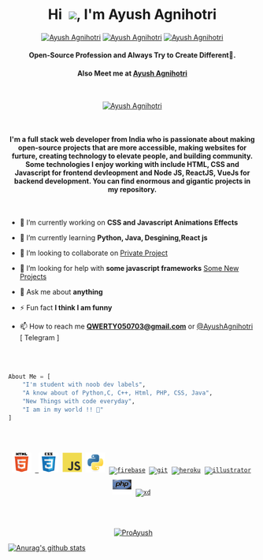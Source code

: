 <h1 align="center">Hi  &nbsp;<a href=""><img src="https://raw.githubusercontent.com/QWERTY050703/QWERTY050703/master/Hi.gif" width="48px"></a>, I'm Ayush Agnihotri</h1>

<p align="center">
<a href="" target="blank"><img align="center" src="https://cdn.jsdelivr.net/npm/simple-icons@3.0.1/icons/codepen.svg" alt="Ayush Agnihotri" height="30" width="30" /></a>
<a href="" target="blank"><img align="center" src="https://cdn.jsdelivr.net/npm/simple-icons@3.0.1/icons/dev-dot-to.svg" alt="Ayush Agnihotri" height="30" width="30" /></a>
<a href="" target="blank"><img align="center" src="https://cdn.jsdelivr.net/npm/simple-icons@3.0.1/icons/hackerrank.svg" alt="Ayush Agnihotri" height="30" width="40" /></a>        
</p>


<h4 align="center" >Open-Source Profession and Always Try to Create Different🐍.</h4>
           
<h4 align="center">Also Meet me at <a href="https://github.com/QWERTY050703"><b>Ayush Agnihotri</b></a></h4> <br>

<p align="center"> <a href="https://github.com/QWERTY050703/"><img width="150px" height="24" src="https://komarev.com/ghpvc/?username=QWERTY050703&label=PROFILE%20VISITORS&color=blueviolet&style=flat-square" alt="Ayush Agnihotri" />
</a> </p><br>


<h4 align="center">I'm a full stack web developer from India who is passionate about making open-source projects that are more accessible, making websites for furture, creating technology to elevate people, and building community. Some technologies I enjoy working with include HTML, CSS and Javascript for frontend devleopment and Node JS, ReactJS, VueJs for backend development. You can find enormous and gigantic projects in my repository.</h4> <br> 

- 🔭 I’m currently working on **CSS and Javascript Animations Effects**
- 🌱 I’m currently learning **Python, Java, Desgining,React js**
- 👯 I’m looking to collaborate on [Private Project](#)
- 🤝 I’m looking for help with **some javascript frameworks** [Some New Projects](#)
- 💬 Ask me about **anything**
- ⚡ Fun fact **I think I am funny**

- 📫 How to reach me **QWERTY050703@gmail.com** or [@AyushAgnihotri](https://Telegram.me/AyushAgnihotri) [ Telegram ]

<br><br>

```py
About Me = [
    "I'm student with noob dev labels",
    "A know about of Python,C, C++, Html, PHP, CSS, Java",
    "New Things with code everyday",
    "I am in my world !! 💞"
]
```
<br><br>

<p align="center">
           <code><a href="https://www.w3.org/html/" target="_blank"><img src="https://raw.githubusercontent.com/devicons/devicon/master/icons/html5/html5-original-wordmark.svg" alt="html5" width="40" height="40"/></a></code>&nbsp;
           <code><a href="https://www.w3schools.com/css/" target="_blank"> <img src="https://raw.githubusercontent.com/devicons/devicon/master/icons/css3/css3-original-wordmark.svg" alt="css3" width="40" height="40"/></a></code>&nbsp;
           <code><a href="https://developer.mozilla.org/en-US/docs/Web/JavaScript" target="_blank"><img src="https://raw.githubusercontent.com/devicons/devicon/master/icons/javascript/javascript-original.svg" alt="javascript" width="40" height="40"/></a></code>&nbsp;
           <code><a href="https://www.python.org" target="_blank"><img src="https://raw.githubusercontent.com/devicons/devicon/master/icons/python/python-original.svg" alt="python" width="40" height="40"/></a></code>&nbsp;
           <code><a href="https://firebase.google.com/" target="_blank"><img src="https://www.vectorlogo.zone/logos/firebase/firebase-icon.svg" alt="firebase" width="40" height="40"/></a></code>&nbsp;
           <code><a href="https://git-scm.com/" target="_blank"><img src="https://www.vectorlogo.zone/logos/git-scm/git-scm-icon.svg" alt="git" width="40" height="40"/></a></code>&nbsp;
           <code><a href="https://heroku.com" target="_blank"><img src="https://www.vectorlogo.zone/logos/heroku/heroku-icon.svg" alt="heroku" width="40" height="40"/></a></code>&nbsp;
           <code><a href="https://www.adobe.com/in/products/illustrator.html" target="_blank"><img src="https://www.vectorlogo.zone/logos/adobe_illustrator/adobe_illustrator-icon.svg" alt="illustrator" width="40" height="40"/></a></code>&nbsp;
           <code><a href="https://www.php.net" target="_blank"><img src="https://raw.githubusercontent.com/devicons/devicon/master/icons/php/php-original.svg" alt="php" width="40" height="40"/></a></code>&nbsp;
           <code><a href="https://www.adobe.com/products/xd.html" target="_blank"><img src="https://cdn.worldvectorlogo.com/logos/adobe-xd.svg" alt="xd" width="40" height="40"/></a></code>&nbsp;</p><br><br>


<p align="center">&nbsp;<a href="https://github.com/QWERTY050703"><img align="center" src="https://github-readme-stats.vercel.app/api?username=QWERTY050703&theme=algolia&show_icons=true" alt="ProAyush"/></a></p>


[![Anurag's github stats](https://github-readme-stats.vercel.app/api?username=QWERTY050703&theme=blue-green)](https://github.com/QWERTY050703/github-readme-stats)

